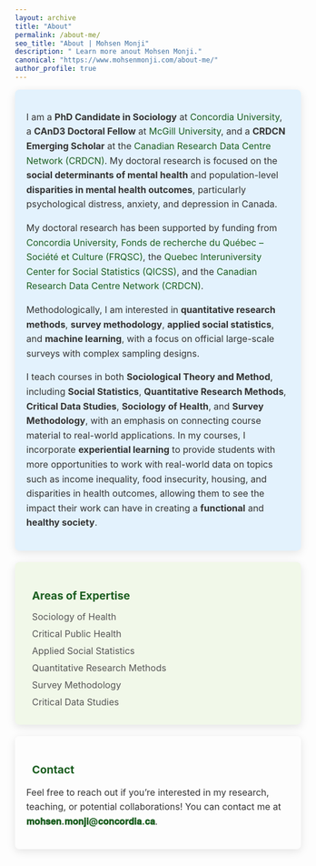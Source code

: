```yaml
---
layout: archive
title: "About"
permalink: /about-me/
seo_title: "About | Mohsen Monji"
description: " Learn more anout Mohsen Monji."
canonical: "https://www.mohsenmonji.com/about-me/"
author_profile: true
---
```

<style>
  .icon {
    margin-right: 10px;
    color: #1B5E20; /* Accessible Dark Green */
  }

  .card {
    border-radius: 8px;
    padding: 20px;
    margin-bottom: 20px;
    color: #333333; /* Dark Gray Text */
    box-shadow: 0px 4px 15px rgba(0, 0, 0, 0.1);
    transition: transform 0.2s, box-shadow 0.2s;
  }

  .card:hover {
    transform: translateY(-5px);
    box-shadow: 0px 6px 20px rgba(0, 0, 0, 0.2);
  }

  .card:first-of-type {
    background-color: #F3F4F6; /* Light Gray Background */
  }

  .card:nth-of-type(2) {
    background-color: #E3F2FD; /* Light Blue Background for Expertise */
  }

  .card:nth-of-type(3) {
    background-color: #F1F8E9; /* Light Green Background for Contact */
  }

  .card h3 {
    font-size: 1.2rem;
    font-weight: bold;
    color: #1B5E20; /* Accessible Dark Green */
    margin-bottom: 15px;
  }

  .card ul {
    list-style: none;
    padding: 0;
    margin: 0;
  }

  .card ul li {
    margin-bottom: 10px;
    font-size: 1rem;
    color: #555; /* Medium Gray */
  }

  .card p {
    font-size: 1rem;
    color: #333; /* Dark Gray */
    line-height: 1.6; /* Improves readability */
  }

  .card:first-of-type p {
    text-align: justify; /* Justify the text in the first card */
  }

  .email {
    font-weight: bold;
    color: #1B5E20; /* Dark Green */
  }

  a {
    color: #1B5E20;
    text-decoration: none;
  }

  a:hover {
    text-decoration: underline;
  }
</style>

<div class="card">
  <p>
    I am a <strong>PhD Candidate in Sociology</strong> at 
    <a href="https://www.concordia.ca/artsci/sociology-anthropology.html" target="_blank">Concordia University</a>, 
    a <strong>CAnD3 Doctoral Fellow</strong> at 
    <a href="https://www.mcgill.ca/cand3/our-people/fellows-2024-25" target="_blank">McGill University</a>, 
    and a <strong>CRDCN Emerging Scholar</strong> at the 
    <a href="https://crdcn.ca" target="_blank">Canadian Research Data Centre Network (CRDCN)</a>. My doctoral research is focused on the 
    <strong>social determinants of mental health</strong> and population-level <strong>disparities in mental health outcomes</strong>, particularly psychological distress, anxiety, and depression in Canada.
  </p>

  <p>
    My doctoral research has been supported by funding from 
    <a href="https://www.concordia.ca/artsci/sociology-anthropology.html" target="_blank">Concordia University</a>, 
    <a href="https://www.frq.gouv.qc.ca" target="_blank">Fonds de recherche du Québec – Société et Culture (FRQSC)</a>, 
    the <a href="https://www.ciqss.org" target="_blank">Quebec Interuniversity Center for Social Statistics (QICSS)</a>, 
    and the <a href="https://crdcn.ca" target="_blank">Canadian Research Data Centre Network (CRDCN)</a>.
  </p>

  <p>
    Methodologically, I am interested in <strong>quantitative research methods</strong>, <strong>survey methodology</strong>, 
    <strong>applied social statistics</strong>, and <strong>machine learning</strong>, with a focus on official large-scale surveys with complex sampling designs.
  </p>
  
  <p>
    I teach courses in both <strong>Sociological Theory and Method</strong>, including <strong>Social Statistics</strong>, 
    <strong>Quantitative Research Methods</strong>, <strong>Critical Data Studies</strong>, <strong>Sociology of Health</strong>, and <strong>Survey Methodology</strong>, with an emphasis on connecting course material to real-world applications. In my courses, I incorporate <strong>experiential learning</strong> to provide students with more opportunities to work with real-world data on topics such as income inequality, food insecurity, housing, and disparities in health outcomes, allowing them to see the impact their work can have in creating a <strong>functional</strong> and <strong>healthy society</strong>.
  </p>

</div>

<div class="card">
  <h3><i class="fas fa-briefcase icon"></i> Areas of Expertise</h3>
  <ul>
    <li><i class="fas fa-heartbeat icon"></i> Sociology of Health</li>
    <li><i class="fas fa-notes-medical icon"></i> Critical Public Health</li>
    <li><i class="fas fa-chart-line icon"></i> Applied Social Statistics</li>
    <li><i class="fas fa-table icon"></i> Quantitative Research Methods</li>
    <li><i class="fas fa-poll icon"></i> Survey Methodology</li>
    <li><i class="fas fa-database icon"></i> Critical Data Studies</li>
  </ul>
</div>

<div class="card">
  <h3><i class="fas fa-envelope icon"></i> Contact</h3>
  <p>
    Feel free to reach out if you’re interested in my research, teaching, or potential collaborations!  
    You can contact me at <span class="email">𝐦𝐨𝐡𝐬𝐞𝐧.𝐦𝐨𝐧𝐣𝐢@𝐜𝐨𝐧𝐜𝐨𝐫𝐝𝐢𝐚.𝐜𝐚</span>.
  </p>
</div>